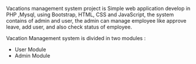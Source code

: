 Vacations management system project  is Simple web application develop in PHP ,Mysql, using Bootstrap, HTML, CSS and JavaScript, the system contains of admin and user, the admin can manage employee like approve leave, add user, and also check status of employee.


Vacation Management system is divided in two modules :

<ul>
  <li>User Module</li>
  <li>Admin Module</li>
  
</ul>

